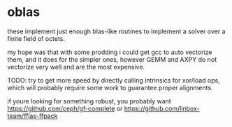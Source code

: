 # oblas

these implement just enough blas-like routines to implement a solver over a finite field of octets.

my hope was that with some prodding i could get gcc to auto vectorize them, and it does for the simpler ones, however GEMM and AXPY do not vectorize very well and are the most expensive.

TODO:
try to get more speed by directly calling intrinsics for xor/load ops, which will probably require some work to guarantee proper alignments.

if youre looking for something robust, you probably want https://github.com/ceph/gf-complete or https://github.com/linbox-team/fflas-ffpack
